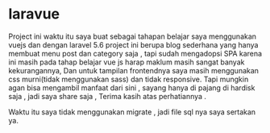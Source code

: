 # laravue
Project ini waktu itu saya buat sebagai tahapan belajar saya menggunakan  vuejs dan  dengan laravel 5.6
project ini berupa blog sederhana yang hanya membuat menu post dan category saja , tapi sudah mengadopsi SPA
karena ini masih pada tahap belajar vue js  harap maklum masih sangat banyak kekurangannya, 
Dan untuk tampilan frontendnya saya masih menggunakan css murni(tidak menggunakan sass) dan tidak responsive.
Tapi mungkin agan bisa mengambil manfaat dari sini , sayang hanya di pajang di hardisk saja , jadi saya share saja , 
Terima kasih atas perhatiannya .

Waktu itu saya tidak menggunakan migrate , jadi file sql nya saya sertakan ya. 
